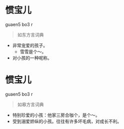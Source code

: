 # 惯宝儿
guaen5 bo3 r
> 如东方言词典
- 非常宠爱的孩子。
  - 雪雪是个～。
- 对小孩的一种呢称。

# 惯宝儿
guaen5 bo3 r
> 如皋方言词典
- 特别珍爱的小孩：他家三房合咖个，是个～。
- 受到溺爱娇纵的小孩。往往有许多坏毛病，对成长不利。
